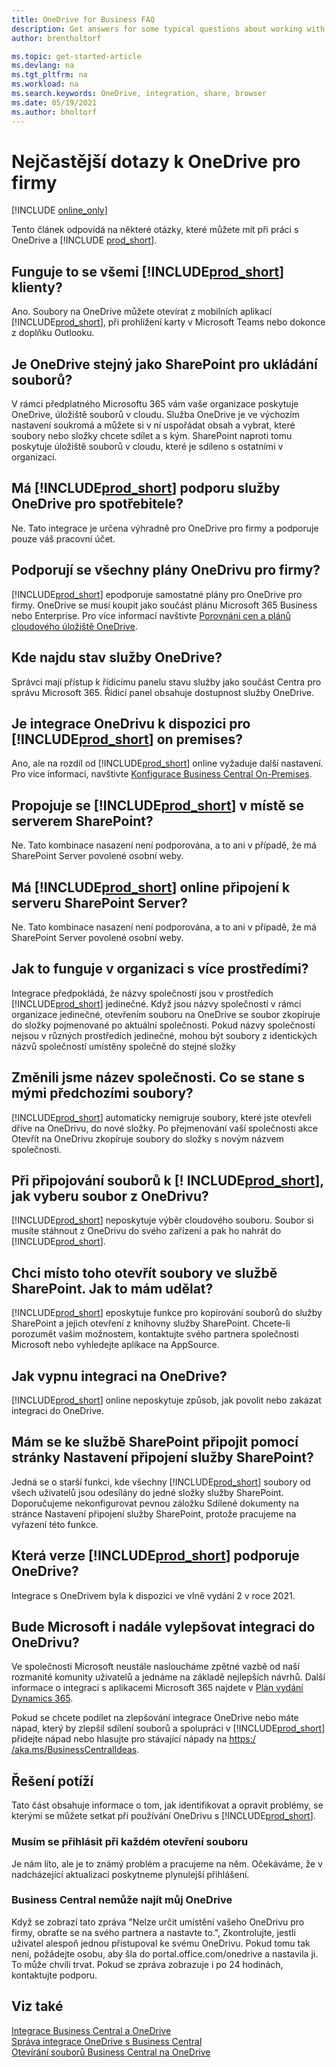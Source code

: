 ```yaml
---
title: OneDrive for Business FAQ
description: Get answers for some typical questions about working with OneDrive for Business and Business Central.
author: brentholtorf

ms.topic: get-started-article
ms.devlang: na
ms.tgt_pltfrm: na
ms.workload: na
ms.search.keywords: OneDrive, integration, share, browser
ms.date: 05/19/2021
ms.author: bholtorf
---
```

# Nejčastější dotazy k OneDrive pro firmy

[!INCLUDE [online_only](includes/online_only.md)]

Tento článek odpovídá na některé otázky, které můžete mít při práci s OneDrive a [!INCLUDE [prod_short](includes/prod_short.md)].

## Funguje to se všemi [!INCLUDE[prod_short](includes/prod_short.md)] klienty?

Ano. Soubory na OneDrive můžete otevírat z mobilních aplikací [!INCLUDE[prod_short](includes/prod_short.md)], při prohlížení karty v Microsoft Teams nebo dokonce z doplňku Outlooku.

## Je OneDrive stejný jako SharePoint pro ukládání souborů?

V rámci předplatného Microsoftu 365 vám vaše organizace poskytuje OneDrive, úložiště souborů v cloudu. Služba OneDrive je ve výchozím nastavení soukromá a můžete si v ní uspořádat obsah a vybrat, které soubory nebo složky chcete sdílet a s kým. SharePoint naproti tomu poskytuje úložiště souborů v cloudu, které je sdíleno s ostatními v organizaci.

## Má [!INCLUDE[prod_short](includes/prod_short.md)] podporu služby OneDrive pro spotřebitele?

Ne. Tato integrace je určena výhradně pro OneDrive pro firmy a podporuje pouze váš pracovní účet.

## Podporují se všechny plány OneDrivu pro firmy?

[!INCLUDE[prod_short](includes/prod_short.md)] epodporuje samostatné plány pro OneDrive pro firmy. OneDrive se musí koupit jako součást plánu Microsoft 365 Business nebo Enterprise. Pro více informací navštivte [Porovnání cen a plánů cloudového úložiště OneDrive](https://www.microsoft.com/microsoft-365/onedrive/compare-onedrive-plans?market=af&activetab=tab:primaryr2).

## Kde najdu stav služby OneDrive?

Správci mají přístup k řídicímu panelu stavu služby jako součást Centra pro správu Microsoft 365. Řídicí panel obsahuje dostupnost služby OneDrive.

## Je integrace OneDrivu k dispozici pro [!INCLUDE[prod_short](includes/prod_short.md)] on premises?

Ano, ale na rozdíl od [!INCLUDE[prod_short](includes/prod_short.md)] online vyžaduje další nastavení. Pro více informací, navštivte [Konfigurace Business Central On-Premises](admin-onedrive-integration.md#configuring-business-central-on-premises).

## Propojuje se [!INCLUDE[prod_short](includes/prod_short.md)] v místě se serverem SharePoint?

Ne. Tato kombinace nasazení není podporována, a to ani v případě, že má SharePoint Server povolené osobní weby.

## Má [!INCLUDE[prod_short](includes/prod_short.md)] online připojení k serveru SharePoint Server?

Ne. Tato kombinace nasazení není podporována, a to ani v případě, že má SharePoint Server povolené osobní weby.

## Jak to funguje v organizaci s více prostředími?

Integrace předpokládá, že názvy společností jsou v prostředích [!INCLUDE[prod_short](includes/prod_short.md)] jedinečné. Když jsou názvy společností v rámci organizace jedinečné, otevřením souboru na OneDrive se soubor zkopíruje do složky pojmenované po aktuální společnosti. Pokud názvy společností nejsou v různých prostředích jedinečné, mohou být soubory z identických názvů společností umístěny společně do stejné složky

## Změnili jsme název společnosti. Co se stane s mými předchozími soubory?

[!INCLUDE[prod_short](includes/prod_short.md)] automaticky nemigruje soubory, které jste otevřeli dříve na OneDrivu, do nové složky. Po přejmenování vaší společnosti akce Otevřít na OneDrivu zkopíruje soubory do složky s novým názvem společnosti.

## Při připojování souborů k [! INCLUDE[prod_short](includes/prod_short.md)], jak vyberu soubor z OneDrivu?
[!INCLUDE[prod_short](includes/prod_short.md)] neposkytuje výběr cloudového souboru. Soubor si musíte stáhnout z OneDrivu do svého zařízení a pak ho nahrát do [!INCLUDE[prod_short](includes/prod_short.md)].

## Chci místo toho otevřít soubory ve službě SharePoint. Jak to mám udělat?

[!INCLUDE[prod_short](includes/prod_short.md)] eposkytuje funkce pro kopírování souborů do služby SharePoint a jejich otevření z knihovny služby SharePoint. Chcete-li porozumět vašim možnostem, kontaktujte svého partnera společnosti Microsoft nebo vyhledejte aplikace na AppSource.

## Jak vypnu integraci na OneDrive?

[!INCLUDE[prod_short](includes/prod_short.md)]  online neposkytuje způsob, jak povolit nebo zakázat integraci do OneDrive.

## Mám se ke službě SharePoint připojit pomocí stránky Nastavení připojení služby SharePoint?

Jedná se o starší funkci, kde všechny [!INCLUDE[prod_short](includes/prod_short.md)] soubory od všech uživatelů jsou odesílány do jedné složky služby SharePoint. Doporučujeme nekonfigurovat pevnou záložku Sdílené dokumenty na stránce Nastavení připojení služby SharePoint, protože pracujeme na vyřazení této funkce.

## Která verze [!INCLUDE[prod_short](includes/prod_short.md)] podporuje OneDrive?

Integrace s OneDrivem byla k dispozici ve vlně vydání 2 v roce 2021.

## Bude Microsoft i nadále vylepšovat integraci do OneDrivu?

Ve společnosti Microsoft neustále nasloucháme zpětné vazbě od naší rozmanité komunity uživatelů a jednáme na základě nejlepších návrhů. Další informace o integraci s aplikacemi Microsoft 365 najdete v [Plán vydání Dynamics 365](/dynamics365-release-plan/2021wave1).

Pokud se chcete podílet na zlepšování integrace OneDrive nebo máte nápad, který by zlepšil sdílení souborů a spolupráci v [!INCLUDE[prod_short](includes/prod_short.md)] přidejte nápad nebo hlasujte pro stávající nápady na [https:/ /aka.ms/BusinessCentralIdeas](https://aka.ms/BusinessCentralIdeas).

## Řešení potíží

Tato část obsahuje informace o tom, jak identifikovat a opravit problémy, se kterými se můžete setkat při používání OneDrivu s [!INCLUDE[prod_short](includes/prod_short.md)].

### Musím se přihlásit při každém otevření souboru

Je nám líto, ale je to známý problém a pracujeme na něm. Očekáváme, že v nadcházející aktualizaci poskytneme plynulejší přihlášení.

### Business Central nemůže najít můj OneDrive

Když se zobrazí tato zpráva "Nelze určit umístění vašeho OneDrivu pro firmy, obraťte se na svého partnera a nastavte to.", Zkontrolujte, jestli uživatel alespoň jednou přistupoval ke svému OneDrivu. Pokud tomu tak není, požádejte osobu, aby šla do portal.office.com/onedrive a nastavila ji. To může chvíli trvat. Pokud se zpráva zobrazuje i po 24 hodinách, kontaktujte podporu.


## Viz také
[Integrace Business Central a OneDrive](across-onedrive-overview.md)  
[Správa integrace OneDrive s Business Central](admin-onedrive-integration.md)  
[Otevírání souborů Business Central na OneDrive](across-share-onedrive.md)
